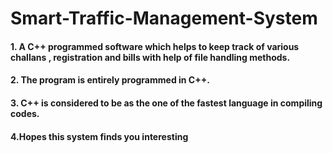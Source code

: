 <h1>Smart-Traffic-Management-System</h1>
<h4>1. A C++ programmed software which helps to keep track of various challans , registration and bills with help of file handling methods.</h4>
<h4>2. The program is entirely programmed in C++.</h4> 
<h4>3. C++ is considered to be as the one of the fastest language in compiling codes.</h4>
<h4>4.Hopes this system finds you interesting</h4>
